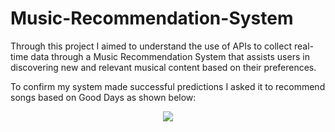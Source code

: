 # Music-Recommendation-System
<p> Through this project I aimed to understand the use of APIs to collect real-time data through a Music Recommendation System that assists users in discovering new and relevant musical content based on their preferences.</p>
<p>To confirm my system made successful predictions I asked it to recommend songs based on Good Days as shown below: </p>
<p align="center">
  <img src=" Output.png">
